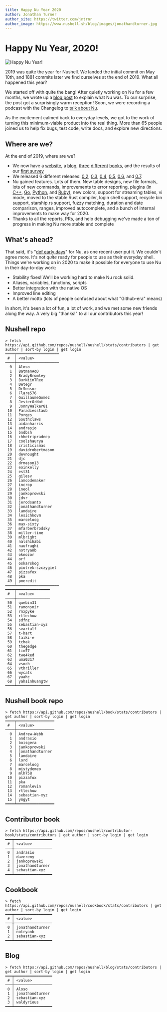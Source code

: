 ```yaml
---
title: Happy Nu Year 2020
author: Jonathan Turner
author_site: https://twitter.com/jntrnr
author_image: https://www.nushell.sh/blog/images/jonathandturner.jpg
---
```


# Happy Nu Year, 2020!

![Happy Nu Year!](https://www.nushell.sh/blog/images/happy_nu_year_2020.png)


2019 was quite the year for Nushell. We landed the initial commit on May 10th, and 1881 commits later we find ourselves at the end of 2019. What all happened this year?

We started off with quite the bang! After quietly working on Nu for a few months, we wrote up a [blog post](https://www.nushell.sh/blog/2019/08/23/introducing-nushell.html) to explain what Nu was. To our surprise, the post got a surprisingly warm reception!  Soon, we were recording a podcast with the Changelog to [talk about Nu](https://changelog.com/podcast/363).

As the excitement calmed back to everyday levels, we got to the work of turning this minimum-viable product into the real thing.  More than 65 people joined us to help fix bugs, test code, write docs, and explore new directions.

## Where are we?

At the end of 2019, where are we?

- We now have a [website](https://nushell.sh), a [blog](https://blog.nushell.sh), [three](https://www.nushell.sh/book/) [different](https://www.nushell.sh/contributor-book/) [books](https://www.nushell.sh/cookbook/), and the results of our [first survey](https://www.nushell.sh/blog/2019/11/23/nushell-survey-results.html)
- We released 6 different releases: [0.2](https://www.nushell.sh/blog/2019/08/23/introducing-nushell.html), [0.3](https://www.nushell.sh/blog/2019/09/24/nushell_0_3_0.html), [0.4](https://www.nushell.sh/blog/2019/10/15/nushell-0_4_0.html), [0.5](https://www.nushell.sh/blog/2019/11/05/nushell-0_5_0.html), [0.6](https://www.nushell.sh/blog/2019/11/26/nushell-0_6_0.html), and [0.7](https://www.nushell.sh/blog/2019/12/18/nushell-0_7_0.html).
- Nu gained features. Lots of them. New table designs, new file formats, lots of new commands, improvements to error reporting, plugins (in [C++](https://github.com/lefticus/nu_plugin_calc), [Go](https://vsoch.github.io/2019/nushell-plugin-golang/), [Python](https://github.com/vsoch/nushell-plugin-python), and [Ruby](https://github.com/andrasio/nu-plugin/tree/master/examples)), new colors, support for streaming tables, vi mode, moved to the stable Rust compiler, login shell support, recycle bin support, starship.rs support, fuzzy matching, duration and date comparison, ranges, improved autocomplete, and a bunch of internal improvements to make way for 2020.
- Thanks to all the reports, PRs, and help debugging we've made a ton of progress in making Nu more stable and complete

## What's ahead?

That said, it's "[def early days](https://twitter.com/yoshuawuyts/status/1210367651354161152?s=20)" for Nu, as one recent user put it. We couldn't agree more. It's not *quite* ready for people to use as their everyday shell. Things we're working on in 2020 to make it possible for everyone to use Nu in their day-to-day work:

- Stability fixes! We'll be working hard to make Nu rock solid.
- Aliases, variables, functions, scripts
- Better integration with the native OS
- Improved line editing
- A better motto (lots of people confused about what "Github-era" means)

In short, it's been a lot of fun, a lot of work, and we met some new friends along the way. A very big "thanks!" to all our contributors this year!

## Nushell repo
```shell
> fetch https://api.github.com/repos/nushell/nushell/stats/contributors | get author | sort-by login | get login
━━━━┯━━━━━━━━━━━━━━━━━━━
 #  │ <value> 
────┼───────────────────
  0 │ Aloso 
  1 │ BatmanAoD 
  2 │ BradyBromley 
  3 │ BurNiinTRee 
  4 │ Detegr 
  5 │ DrSensor 
  6 │ Flare576 
  7 │ GuillaumeGomez 
  8 │ JesterOrNot 
  9 │ JonnyWalker81 
 10 │ Paradiesstaub 
 11 │ Porges 
 12 │ Southclaws 
 13 │ aidanharris 
 14 │ andrasio 
 15 │ bndbsh 
 16 │ chhetripradeep 
 17 │ coolshaurya 
 18 │ cristicismas 
 19 │ davidrobertmason 
 20 │ devnought 
 21 │ djc 
 22 │ drmason13 
 23 │ eoinkelly 
 24 │ est31 
 25 │ gilesv 
 26 │ iamcodemaker 
 27 │ incrop 
 28 │ ineol 
 29 │ jankoprowski 
 30 │ jdvr 
 31 │ jerodsanto 
 32 │ jonathandturner 
 33 │ landaire 
 34 │ lesichkovm 
 35 │ marcelocg 
 36 │ max-sixty 
 37 │ mfarberbrodsky 
 38 │ miller-time 
 39 │ mlbright 
 40 │ nalshihabi 
 41 │ naufraghi 
 42 │ notryanb 
 43 │ oknozor 
 44 │ orf 
 45 │ oskarskog 
 46 │ piotrek-szczygiel 
 47 │ pizzafox 
 48 │ pka 
 49 │ pmeredit 
━━━━┷━━━━━━━━━━━━━━━━━━━
━━━━┯━━━━━━━━━━━━━━━
 #  │ <value> 
────┼───────────────
 50 │ quebin31 
 51 │ ramonsnir 
 52 │ rnxpyke 
 53 │ rtlechow 
 54 │ sdfnz 
 55 │ sebastian-xyz 
 56 │ svartalf 
 57 │ t-hart 
 58 │ taiki-e 
 59 │ tchak 
 60 │ thegedge 
 61 │ tim77 
 62 │ twe4ked 
 63 │ uma0317 
 64 │ vsoch 
 65 │ vthriller 
 66 │ wycats 
 67 │ yaahc 
 68 │ yahsinhuangtw 
━━━━┷━━━━━━━━━━━━━━━
```

## Nushell book repo
```shell
> fetch https://api.github.com/repos/nushell/book/stats/contributors | get author | sort-by login | get login
━━━━┯━━━━━━━━━━━━━━━━━
 #  │ <value> 
────┼─────────────────
  0 │ Andrew-Webb 
  1 │ andrasio 
  2 │ boisgera 
  3 │ jankoprowski 
  4 │ jonathandturner 
  5 │ landaire 
  6 │ lord 
  7 │ marcelocg 
  8 │ mistydemeo 
  9 │ mlh758 
 10 │ pizzafox 
 11 │ pka 
 12 │ romanlevin 
 13 │ rtlechow 
 14 │ sebastian-xyz 
 15 │ ymgyt 
━━━━┷━━━━━━━━━━━━━━━━━
```

## Contributor book
```shell
> fetch https://api.github.com/repos/nushell/contributor-book/stats/contributors | get author | sort-by login | get login
━━━┯━━━━━━━━━━━━━━━━━
 # │ <value> 
───┼─────────────────
 0 │ andrasio 
 1 │ daveremy 
 2 │ jankoprowski 
 3 │ jonathandturner 
 4 │ sebastian-xyz 
━━━┷━━━━━━━━━━━━━━━━━
```

## Cookbook
```shell
> fetch https://api.github.com/repos/nushell/cookbook/stats/contributors | get author | sort-by login | get login
━━━┯━━━━━━━━━━━━━━━━━
 # │ <value> 
───┼─────────────────
 0 │ jonathandturner 
 1 │ notryanb 
 2 │ sebastian-xyz 
━━━┷━━━━━━━━━━━━━━━━━
```

## Blog
```shell
> fetch https://api.github.com/repos/nushell/blog/stats/contributors | get author | sort-by login | get login
━━━┯━━━━━━━━━━━━━━━━━
 # │ <value> 
───┼─────────────────
 0 │ Aloso 
 1 │ jonathandturner 
 2 │ sebastian-xyz 
 3 │ waldyrious 
━━━┷━━━━━━━━━━━━━━━━━
```